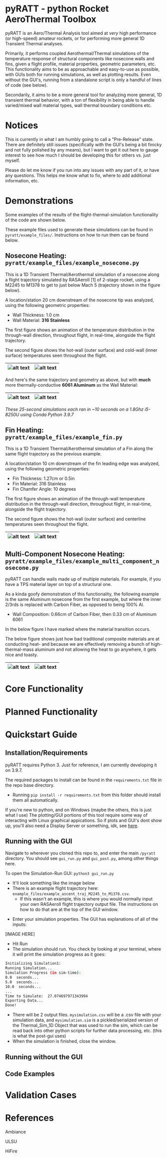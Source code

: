 # pyRATT - python Rocket AeroThermal Toolbox

pyRATT is an Aero/Thermal Analysis tool aimed at *very* high performance (or high-speed) amateur rockets, or for performing more general 1D Transient Thermal analyses.

Primarily, it performs coupled Aerothermal/Thermal simulations of the temperature response of structural components like nosecone walls and fins, given a flight profile, material properties, geometric parameters, etc. This functionality aims to be as approachable and easy-to-use as possible, with GUIs both for running simulations, as well as plotting results. Even without the GUI's, running from a standalone script is only a handful of lines of code (see below).

Secondarily, it aims to be a more general tool for analyzing more general, 1D transient thermal behavior, with a ton of flexibility in being able to handle varied/mixed wall material types, wall thermal boundary conditions etc. 


#  Notices
This is currently in what I am humbly going to call a "Pre-Release" state. There are definitely still issues (specifically with the GUI's being a bit finicky and not fully polished by any means), but I want to get it out here to gauge interest to see how much I should be developing this for others vs. just myself.

Please do let me know if you run into any issues with any part of it, or have any questions. This helps me know what to fix, where to add additional information, etc. 


# Demonstrations

Some examples of the results of the flight-thermal-simulation functionality of the code are shown below. 

These example files used to generate these simulations can be found in `pyratt/example_files/`. Instructions on how to run them can be found below. 




## Nosecone Heating: `pyratt/example_files/example_nosecone.py`

This is a 1D Transient Thermal/Aerothermal simulation of a nosecone along a flight trajectory simulated by RASAeroII [1] of 2-stage rocket, using a M2245 to M1378 to get to just below Mach 5 (trajectory shown in the figure below).

A location/station 20 cm downstream of the nosecone tip was analyzed, using the following geometric properties:
 - Wall Thickness: 1.0 cm
 - Wall Material: **316 Stainless**
 
 The first figure shows an animation of the temperature distribution in the through-wall direction, throughout flight, in real-time, alongside the flight trajectory. 
 
 The second figure shows the hot-wall (outer surface) and cold-wall (inner surface) temperatures seen throughout the flight. 


![alt text](https://github.com/elliottmckee/stata_mater/blob/main/images/example_nosecone_SS.gif?raw=true)  |  ![alt text](https://github.com/elliottmckee/stata_mater/blob/main/images/example_nosecone_SS.jpg?raw=true)
:-------------------------:|:-------------------------:



And here's the same trajectory and geometry as above, but with __much__ more thermally-conductive __6061 Aluminum__ as the Wall Material:

![alt text](https://github.com/elliottmckee/stata_mater/blob/main/images/example_nosecone_ALU.gif?raw=true)  |  ![alt text](https://github.com/elliottmckee/stata_mater/blob/main/images/example_nosecone_ALU.jpg?raw=true)
:-------------------------:|:-------------------------:




_These 25-second simulations each ran in ~10 seconds on a 1.8Ghz i5-8250U using Conda Python 3.9.7_




##  Fin Heating: `pyratt/example_files/example_fin.py`

This is a 1D Transient Thermal/Aerothermal simulation of a Fin along the same flight trajectory as the previous example.

A location/station 10 cm downstream of the fin leading edge was analyzed, using the following geometric properties:
 - Fin Thickness: 1.27cm or 0.5in  
 - Fin Material: 316 Stainless
 - Fin Chamfer Angle: 10 degrees
 
 The first figure shows an animation of the through-wall temperature distribution in the through-wall direction, throughout flight, in real-time, alongside the flight trajectory. 
 
 The second figure shows the hot-wall (outer surface) and centerline temperatures seen throughout the flight. 



![alt text](https://github.com/elliottmckee/stata_mater/blob/main/images/example_fin_SS.gif?raw=true) | ![alt text](https://github.com/elliottmckee/stata_mater/blob/main/images/example_fin_SS.jpg?raw=true)
:-------------------------:|:-------------------------:


## Multi-Component Nosecone Heating: `pyratt/example_files/example_multi_component_nosecone.py`

pyRATT can handle walls made up of multiple materials. For example, if you have a TPS material layer on top of a structural one. 

As a kinda goofy demonstration of this functionality, the following example is the same Aluminum nosecone from the first example, but where the inner 2/3rds is replaced with Carbon Fiber, as opposed to being 100% Al.


 - Wall Composition: 0.66cm of Carbon Fiber, then 0.33 cm of Aluminum 6061


In the below figure I have marked where the material transition occurs. 

The below figure shows just how bad traditional composite materials are at conducting heat- and because we are effectively removing a bunch of high-thermal-mass aluminum and not allowing the heat to go anywhere, it gets nice and toasty. 



![alt text](https://github.com/elliottmckee/stata_mater/blob/main/images/example_multi_material_nc.gif?raw=true) | ![alt text](https://github.com/elliottmckee/stata_mater/blob/main/images/example_multi_material_nc.jpg?raw=true)
:-------------------------:|:-------------------------:









# Core Functionality


# Planned Functionality









# Quickstart Guide

## Installation/Requirements

pyRATT requires Python 3. Just for reference, I am currently developing it on 3.9.7. 

The required packages to install can be found in the `requirements.txt` file in the repo base directory.
- Running `pip install -r requirements.txt` from this folder should install them all automatically.

If you're new to python, and on Windows (maybe the others, this is just what I use) The plotting/GUI portions of this tool require some way of interacting with Linux graphical appications. So if plots and GUI's dont show up, you'll also need a Display Server or something, idk, see [here](https://devpress.csdn.net/python/62fd06487e6682346619136c.html "here").





## Running with the GUI

 Navigate to wherever you cloned this repo to, and enter the main `/pyratt` directory. You should see `gui_run.py` and `gui_post.py`, among other things here. 
 
 To open the Simulation-Run GUI: `python3 gui_run.py`
 
 * It'll look something like the image below
 * There is an example flight trajectory here: `example_files/example_ascent_traj_M2245_to_M1378.csv`. 
   * If this wasn't an example, this is where you would normally input your own RASAeroII flight trajectory output file. The instructions on how to do that are at the top of the GUI window.
- Enter your simulation properties. The GUI has explanations of all of the inputs:

[IMAGE HERE]

- Hit Run
 - The simulation should run. You check by looking at your terminal, where it will print the simulation progress as it goes:
 ```bash
Initializing Simulation1:
Running Simulation...
Simulation Progress (in sim-time):
0.0  seconds...
5.0  seconds...
10.0  seconds...
...
Time to Simulate:  27.074697971343994
Exporting Data...
Done!
```
- There will be 2 output files. `mysimulation.csv` will be a .csv file with your simulation data, and `mysimulation.sim` is a pickled/serialized version of the Thermal_Sim_1D Object that was used to run the sim, which can be read back into other python scripts for further data processing, etc. (this is what the post-gui uses)
- When the simulation is finished, close the window.



## Running without the GUI

## Code Examples





# Validation Cases






# References

Ambiance

ULSU

HiFire




















